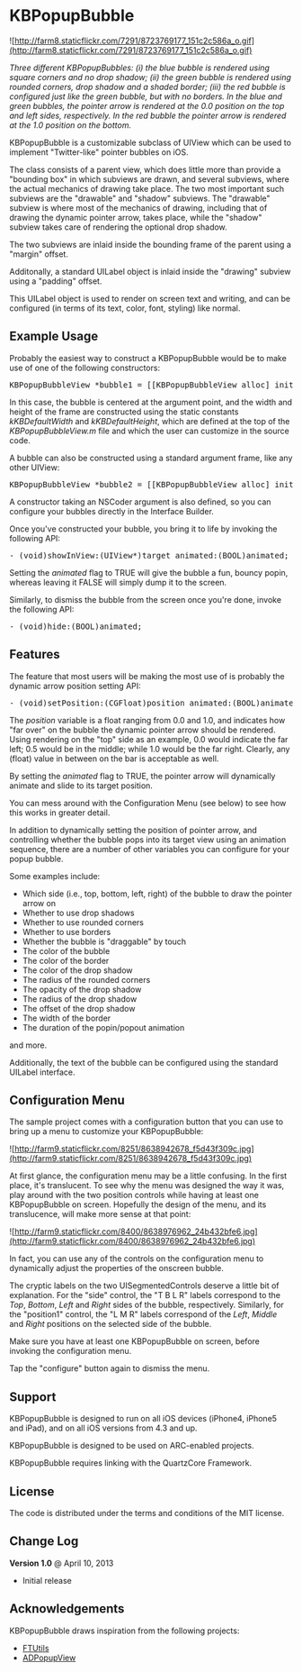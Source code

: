 KBPopupBubble
============= 

![http://farm8.staticflickr.com/7291/8723769177_151c2c586a_o.gif](http://farm8.staticflickr.com/7291/8723769177_151c2c586a_o.gif)

*Three different KBPopupBubbles: (i) the blue bubble is rendered using square corners and no drop shadow; (ii) the green bubble is rendered using rounded corners, drop shadow and a shaded border; (iii) the red bubble is configured just like the green bubble, but with no borders. In the blue and green bubbles, the pointer arrow is rendered at the 0.0 position on the top and left sides, respectively. In the red bubble the pointer arrow is rendered at the 1.0 position on the bottom.*

KBPopupBubble is a customizable subclass of UIView which can be used to implement "Twitter-like" pointer bubbles on iOS.

The class consists of a parent view, which does little more than provide a "bounding box" in which subviews are drawn, and several subviews, where the actual mechanics of drawing take place. The two most important such subviews are the "drawable" and "shadow" subviews. The "drawable" subview is where most of the mechanics of drawing, including that of drawing the dynamic pointer arrow, takes place, while the "shadow" subview takes care of rendering the optional drop shadow.

The two subviews are inlaid inside the bounding frame of the parent using a "margin" offset. 

Additonally, a standard UILabel object is inlaid inside the "drawing" subview using a "padding" offset. 

This UILabel object is used to render on screen text and writing, and can be configured (in terms of its text, color, font, styling) like normal.

Example Usage
------------- 

Probably the easiest way to construct a KBPopupBubble would be to make use of one of the following constructors:

<pre>
KBPopupBubbleView *bubble1 = [[KBPopupBubbleView alloc] initWithCenter:CGPointMake(x, y)];
</pre>

In this case, the bubble is centered at the argument point, and the width and height of the frame are constructed using the static constants *kKBDefaultWidth* and *kKBDefaultHeight*, which are defined at the top of the *KBPopupBubbleView.m* file and which the user can customize in the source code.

A bubble can also be constructed using a standard argument frame, like any other UIView:

<pre>
KBPopupBubbleView *bubble2 = [[KBPopupBubbleView alloc] initWithFrame:myFrame];
</pre>

A constructor taking an NSCoder argument is also defined, so you can configure your bubbles directly in the Interface Builder.

Once you've constructed your bubble, you bring it to life by invoking the following API:

<pre>
- (void)showInView:(UIView*)target animated:(BOOL)animated;
</pre>

Setting the *animated* flag to TRUE will give the bubble a fun, bouncy popin, whereas leaving it FALSE will simply dump it to the screen.

Similarly, to dismiss the bubble from the screen once you're done, invoke the following API:

<pre>
- (void)hide:(BOOL)animated;
</pre>

Features
-------- 

The feature that most users will be making the most use of is probably the dynamic arrow position setting API:

<pre>
- (void)setPosition:(CGFloat)position animated:(BOOL)animated;
</pre>

The *position* variable is a float ranging from 0.0 and 1.0, and indicates how "far over" on the bubble the dynamic pointer arrow should be rendered. Using rendering on the "top" side as an example, 0.0 would indicate the far left; 0.5 would be in the middle; while 1.0 would be the far right. Clearly, any (float) value in between on the bar is acceptable as well.

By setting the *animated* flag to TRUE, the pointer arrow will dynamically animate and slide to its target position.

You can mess around with the Configuration Menu (see below) to see how this works in greater detail.

In addition to dynamically setting the position of pointer arrow, and controlling whether the bubble pops into its target view using an animation sequence, there are a number of other variables you can configure for your popup bubble. 

Some examples include:

<ul>
<li>Which side (i.e., top, bottom, left, right) of the bubble to draw the pointer arrow on</li>
<li>Whether to use drop shadows</li>
<li>Whether to use rounded corners</li>
<li>Whether to use borders</li>
<li>Whether the bubble is "draggable" by touch</li>
<li>The color of the bubble</li>
<li>The color of the border</li>
<li>The color of the drop shadow</li>
<li>The radius of the rounded corners</li>
<li>The opacity of the drop shadow</li>
<li>The radius of the drop shadow</li>
<li>The offset of the drop shadow</li>
<li>The width of the border</li>
<li>The duration of the popin/popout animation</li>
</ul>

and more. 

Additionally, the text of the bubble can be configured using the standard UILabel interface.

Configuration Menu
------------------

The sample project comes with a configuration button that you can use to bring up a menu to customize your KBPopupBubble:

![http://farm9.staticflickr.com/8251/8638942678_f5d43f309c.jpg](http://farm9.staticflickr.com/8251/8638942678_f5d43f309c.jpg)

At first glance, the configuration menu may be a little confusing. In the first place, it's translucent. To see why the menu was designed the way it was, play around with the two position controls while having at least one KBPopupBubble on screen. Hopefully the design of the menu, and its translucence, will make more sense at that point:

![http://farm9.staticflickr.com/8400/8638976962_24b432bfe6.jpg](http://farm9.staticflickr.com/8400/8638976962_24b432bfe6.jpg)

In fact, you can use any of the controls on the configuration menu to dynamically adjust the properties of the onscreen bubble.

The cryptic labels on the two UISegmentedControls deserve a little bit of explanation. For the "side" control, the "T B L R" labels correspond to the *Top*, *Bottom*, *Left* and *Right* sides of the bubble, respectively. Similarly, for the "position1" control, the "L M R" labels correspond of the *Left*, *Middle* and *Right* positions on the selected side of the bubble.

Make sure you have at least one KBPopupBubble on screen, before invoking the configuration menu.

Tap the "configure" button again to dismiss the menu.

Support
------- 

KBPopupBubble is designed to run on all iOS devices (iPhone4, iPhone5 and iPad), and on all iOS versions from 4.3 and up.

KBPopupBubble is designed to be used on ARC-enabled projects. 

KBPopupBubble requires linking with the QuartzCore Framework.

License
------- 

The code is distributed under the terms and conditions of the MIT license.

Change Log 
---------- 

**Version 1.0** @ April 10, 2013

<ul>
	<li>Initial release</li>
</ul>

Acknowledgements
---------------- 

KBPopupBubble draws inspiration from the following projects:

<ul>
 <li><a href="http://ftutils.com/" target=_blank>FTUtils</a></li>
 <li><a href="https://github.com/Antondomashnev/ADPopupView" target=_blank>ADPopupView</a></li>
</ul>
